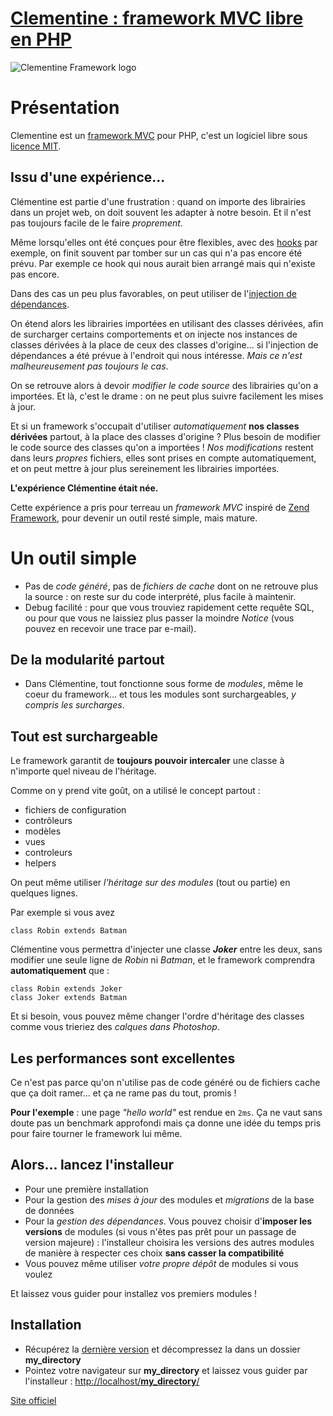 [Clementine : framework MVC libre en PHP](http://clementine.quai13.com/)
===

![Clementine Framework logo](https://pa-de-solminihac.github.io/clementine-framework/logo.jpg)

Présentation
====

Clementine est un [framework MVC](http://en.wikipedia.org/wiki/Model%E2%80%93view%E2%80%93controller) pour PHP, c'est un logiciel libre sous [licence MIT](http://en.wikipedia.org/wiki/MIT_License).

Issu d'une expérience...
---

Clémentine est partie d'une frustration : quand on importe des librairies dans un projet web, on doit souvent les adapter à notre besoin. Et il n'est pas toujours facile de le faire _proprement_.

Même lorsqu'elles ont été conçues pour être flexibles, avec des [hooks](http://en.wikipedia.org/wiki/Hooking) par exemple, on finit souvent par tomber sur un cas qui n'a pas encore été prévu. Par exemple ce hook qui nous aurait bien arrangé mais qui n'existe pas encore.

Dans des cas un peu plus favorables, on peut utiliser de l'[injection de dépendances](http://en.wikipedia.org/wiki/Dependency_injection).

On étend alors les librairies importées en utilisant des classes dérivées, afin de surcharger certains comportements et on injecte nos instances de classes dérivées à la place de ceux des classes d'origine... si l'injection de dépendances a été prévue à l'endroit qui nous intéresse. _Mais ce n'est malheureusement pas toujours le cas_.

On se retrouve alors à devoir _modifier le code source_ des librairies qu'on a importées. Et là, c'est le drame : on ne peut plus suivre facilement les mises à jour.

Et si un framework s'occupait d'utiliser _automatiquement_ __nos classes dérivées__ partout, à la place des classes d'origine ? Plus besoin de modifier le code source des classes qu'on a importées ! _Nos modifications_ restent dans leurs _propres_ fichiers, elles sont prises en compte automatiquement, et on peut mettre à jour plus sereinement les librairies importées.

__L'expérience Clémentine était née.__

Cette expérience a pris pour terreau un _framework MVC_ inspiré de [Zend Framework](http://framework.zend.com/), pour devenir un outil resté simple, mais mature.

Un outil simple
===
* Pas de _code généré_, pas de _fichiers de cache_ dont on ne retrouve plus la source : on reste sur du code interprété, plus facile à maintenir.
* Debug facilité : pour que vous trouviez rapidement cette requête SQL, ou pour que vous ne laissiez plus passer la moindre _Notice_ (vous pouvez en recevoir une trace par e-mail).

De la modularité partout
---
* Dans Clémentine, tout fonctionne sous forme de _modules_, même le coeur du framework... et tous les modules sont surchargeables, _y compris les surcharges_.

Tout est surchargeable
---
Le framework garantit de __toujours pouvoir intercaler__ une classe à n'importe quel niveau de l'héritage.

Comme on y prend vite goût, on a utilisé le concept partout : 
* fichiers de configuration
* contrôleurs
* modèles
* vues
* controleurs
* helpers
 
On peut même utiliser _l'héritage sur des modules_ (tout ou partie) en quelques lignes.

Par exemple si vous avez

    class Robin extends Batman
    
Clémentine vous permettra d'injecter une classe **_Joker_** entre les deux, sans modifier une seule ligne de _Robin_ ni _Batman_, et le framework comprendra **automatiquement** que :

    class Robin extends Joker
    class Joker extends Batman

Et si besoin, vous pouvez même changer l'ordre d'héritage des classes comme vous trieriez des _calques dans Photoshop_.

Les performances sont excellentes
---
Ce n'est pas parce qu'on n'utilise pas de code généré ou de fichiers cache que ça doit ramer... et ça ne rame pas du tout, promis !

__Pour l'exemple__ : une page _"hello world"_ est rendue en `2ms`. Ça ne vaut sans doute pas un benchmark approfondi mais ça donne une idée du temps pris pour faire tourner le framework lui même.

Alors... lancez l'installeur
---
* Pour une première installation
* Pour la gestion des _mises à jour_ des modules et _migrations_ de la base de données
* Pour la _gestion des dépendances_. Vous pouvez choisir d'__imposer les versions__ de modules (si vous n'êtes pas prêt pour un passage de version majeure) : l'installeur choisira les versions des autres modules de manière à respecter ces choix __sans casser la compatibilité__
* Vous pouvez même utiliser _votre propre dépôt_ de modules si vous voulez

Et laissez vous guider pour installez vos premiers modules !

Installation
---
* Récupérez la [dernière version](http://clementine.quai13.com/repository/clementine-framework/clementine-framework.zip) et décompressez la dans un dossier __my_directory__
* Pointez votre navigateur sur __my_directory__ et laissez vous guider par l'installeur :
[http://localhost/__my_directory__/](http://localhost/my_directory/)

[Site officiel](http://clementine.quai13.com/)
